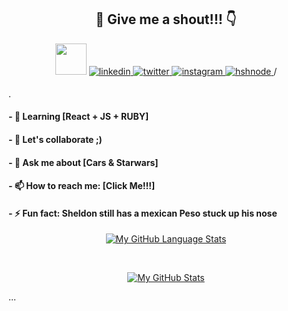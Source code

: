 

<div align="center">
 
 
## :call_me_hand: Give me a shout!!! :point_down: 

 
 <img src="https://github.com/IvanNapsterKE/IvanNapsterKE/blob/main/Sorces/Hi.gif" width="50">

<a href="https://linkedin.com/in/IvanNapster-KE" target="_blank">
<img src=https://img.shields.io/badge/linkedin-%2300acee.svg?color=405DE6&style=for-the-badge&logo=linkedin&logoColor=white alt=linkedin style="margin-bottom: 5px;" />
</a>
<a href="https://twitter.com/napster_ke" target="_blank">
<img src=https://img.shields.io/badge/twitter-%2300acee.svg?color=1DA1F2&style=for-the-badge&logo=twitter&logoColor=white alt=twitter style="margin-bottom: 5px;" />
</a>
<a href="https://www.instagram.com/1v4n1.0" target="_blank">
<img src=https://img.shields.io/badge/instagram-%ff5851db.svg?color=C13584&style=for-the-badge&logo=instagram&logoColor=white alt=instagram style="margin-bottom: 5px;" />
</a>

<a href="https://hashnode.com/@NapsterKE" target="_blank">
<img src=https://img.shields.io/badge/hashnode-%2300acee.svg?color=2962FF&style=for-the-badge&logo=hashnode&logoColor=white alt=hshnode style="margin-bottom: 5px;" />
</a>/

<br />
</div>

.
<br />


<h4>- 🌱 Learning [React + JS + RUBY] </h4>
<h4>- 👯 Let's collaborate ;)</h4>
<h4>- 💬 Ask me about [Cars & Starwars] </h4>
<h4>- 📫 How to reach me: [Click Me!!!] </h4>
<h4>- ⚡ Fun fact: Sheldon still has a mexican Peso stuck up his nose</h4>


<div align="center">
 
 [![My GitHub Language Stats](https://github-readme-stats.vercel.app/api/top-langs/?username=IvanNapsterKE&langs_count=5&theme=tokyonight)]()

<br>
 
 [![My GitHub Stats](https://github-readme-stats.vercel.app/api/?username=IvanNapsterKE&count_private=true&theme=tokyonight&showicons=true)]()
 
</div>

<!-- <div align="center">

## Tech Stack :computer:

<br>
<table>
<tbody>
 <tr>
<td align="center" width="30%"> 
<img height=60px src="https://img.icons8.com/ultraviolet/2x/react.png"> 
</td>

<td align="center" width="30%">
<img height=60px src="https://img.icons8.com/dusk/452/css3.png"> 
</td>

</tr>

<tr>
<td align="center" width="30%">
<span><b><center>ReactJS</center></b></span>
</td>
<td align="center" width="30%">
<span><b><center>CSS</center></b></span> 
</td>
<td align="center" width="30%">
<span><b><center>NodeJS</center></b></span>
</td>
</tr>

<tr>
<td align="center" width="30%">
<img height=65px src="https://img.icons8.com/ios-glyphs/2x/github-2.png"> 
</td>

<td align="center" width="30%">
<img height=65px src="https://img.icons8.com/color/2x/python.png"> 
</td>

<td align="center" width="30%">
<img height=65px src="https://img.icons8.com/bubbles/2x/console.png"> 
</td>
</tr>


<tr>
<td align="center" width="30%">
<span><b><center>Git</center></b></span>
</td>
<td align="center" width="30%">
 <span><b><center>Python</center></b></span>
</td>
<td align="center" width="30%">
<span><b><center>Bash</center></b></span>
</td>
</tr>

 
 
<tr>
<td align="center" width="30%"> 
<img height=65px src="https://isocpp.org/assets/images/cpp_logo.png"> 
</td>

<td align="center" width="30%"> 
<img height=65px src="https://img.icons8.com/color/2x/javascript.png"> 
</td>

<td align="center" width="0%"> 
<img height=65px src="https://img.icons8.com/color/2x/html-5.png"> 
</td>
</tr>

<tr>
<td align="center" width="30%">
<span><b><center>C++</center></b></span>
</td>
<td align="center" width="30%">
<span><b><center>JavaScript</center></b></span> 
</td>
<td align="center" width="30%">
<span><b><center>HTML</center></b></span>
</td>
</tr>
</tbody>
</table>
 
 
</div> -->
...






